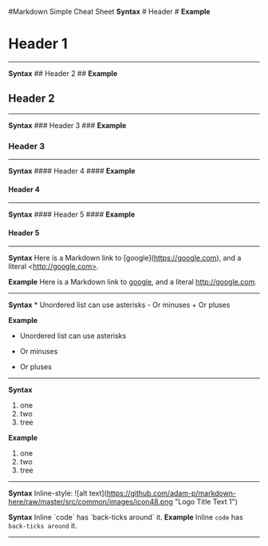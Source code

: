 #Markdown Simple Cheat Sheet 
**Syntax**
\# Header #
**Example** 
# Header 1 #
----

**Syntax**
\## Header 2 ##
**Example**
## Header 2 ##
----

**Syntax**
\### Header 3 ###
**Example**
### Header 3 ###
----

**Syntax**
\#### Header 4 ####
**Example**
#### Header 4 ####
----

**Syntax**
\#### Header 5 ####
**Example**
#### Header 5 ####
----

**Syntax**
Here is a Markdown link to \[google](https://google.com), and a literal \<http://google.com>. 

**Example**
Here is a Markdown link to [google](https://google.com), and a literal <http://google.com>. 

----

**Syntax**
\* Unordered list can use asterisks
\- Or minuses
\+ Or pluses

**Example**
* Unordered list can use asterisks
- Or minuses
+ Or pluses
----

**Syntax**
1. one
2. two
3. tree 

**Example**
1. one
2. two
3. tree 

----


**Syntax**
Inline-style: 
\![alt text]\(https://github.com/adam-p/markdown-here/raw/master/src/common/images/icon48.png "Logo Title Text 1")

**Syntax**
Inline \`code\` has \`back-ticks around\` it.
**Example**
Inline `code` has `back-ticks around` it.

----





